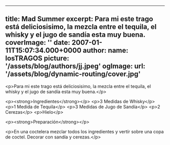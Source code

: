 
---
title: Mad Summer
excerpt: Para mi este trago está deliciosisimo, la mezcla entre el tequila, el whisky y el jugo de sandí­a esta muy buena.
coverImage: ''
date: 2007-01-11T15:07:34.000+0000
author:
  name: losTRAGOS
  picture: '/assets/blog/authors/jj.jpeg'
ogImage:
  url: '/assets/blog/dynamic-routing/cover.jpg'
---
  &lt;p&gt;Para mi este trago está deliciosisimo, la mezcla entre el tequila, el whisky y el jugo de sandí­a esta muy buena.&lt;&#x2F;p&gt;


&lt;p&gt;&lt;strong&gt;Ingredientes&lt;&#x2F;strong&gt;&lt;&#x2F;p&gt;
&lt;p&gt;3 Medidas de Whisky&lt;&#x2F;p&gt;
&lt;p&gt;1 Medida de Tequila&lt;&#x2F;p&gt;
&lt;p&gt;3 Medidas de Jugo de Sandía&lt;&#x2F;p&gt;
&lt;p&gt;2 Cerezas&lt;&#x2F;p&gt;
&lt;p&gt;Hielo&lt;&#x2F;p&gt;

&lt;p&gt;&lt;strong&gt;Preparación&lt;&#x2F;strong&gt;&lt;&#x2F;p&gt;

&lt;p&gt;En una coctelera mezclar todos los ingredientes y vertír sobre una copa de coctel. Decorar con sandí­a y cerezas.&lt;&#x2F;p&gt;